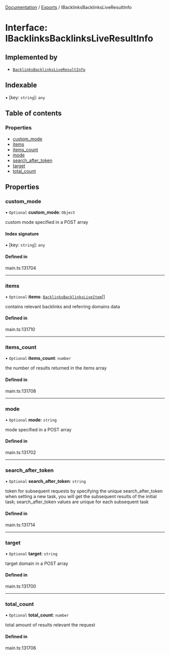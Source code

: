 [Documentation](../README.md) / [Exports](../modules.md) / IBacklinksBacklinksLiveResultInfo

# Interface: IBacklinksBacklinksLiveResultInfo

## Implemented by

- [`BacklinksBacklinksLiveResultInfo`](../classes/BacklinksBacklinksLiveResultInfo.md)

## Indexable

▪ [key: `string`]: `any`

## Table of contents

### Properties

- [custom\_mode](IBacklinksBacklinksLiveResultInfo.md#custom_mode)
- [items](IBacklinksBacklinksLiveResultInfo.md#items)
- [items\_count](IBacklinksBacklinksLiveResultInfo.md#items_count)
- [mode](IBacklinksBacklinksLiveResultInfo.md#mode)
- [search\_after\_token](IBacklinksBacklinksLiveResultInfo.md#search_after_token)
- [target](IBacklinksBacklinksLiveResultInfo.md#target)
- [total\_count](IBacklinksBacklinksLiveResultInfo.md#total_count)

## Properties

### custom\_mode

• `Optional` **custom\_mode**: `Object`

custom mode specified in a POST array

#### Index signature

▪ [key: `string`]: `any`

#### Defined in

main.ts:131704

___

### items

• `Optional` **items**: [`BacklinksBacklinksLiveItem`](../classes/BacklinksBacklinksLiveItem.md)[]

contains relevant backlinks and referring domains data

#### Defined in

main.ts:131710

___

### items\_count

• `Optional` **items\_count**: `number`

the number of results returned in the items array

#### Defined in

main.ts:131708

___

### mode

• `Optional` **mode**: `string`

mode specified in a POST array

#### Defined in

main.ts:131702

___

### search\_after\_token

• `Optional` **search\_after\_token**: `string`

token for subsequent requests
by specifying the unique search_after_token when setting a new task, you will get the subsequent results of the initial task;
search_after_token values are unique for each subsequent task

#### Defined in

main.ts:131714

___

### target

• `Optional` **target**: `string`

target domain in a POST array

#### Defined in

main.ts:131700

___

### total\_count

• `Optional` **total\_count**: `number`

total amount of results relevant the request

#### Defined in

main.ts:131706
